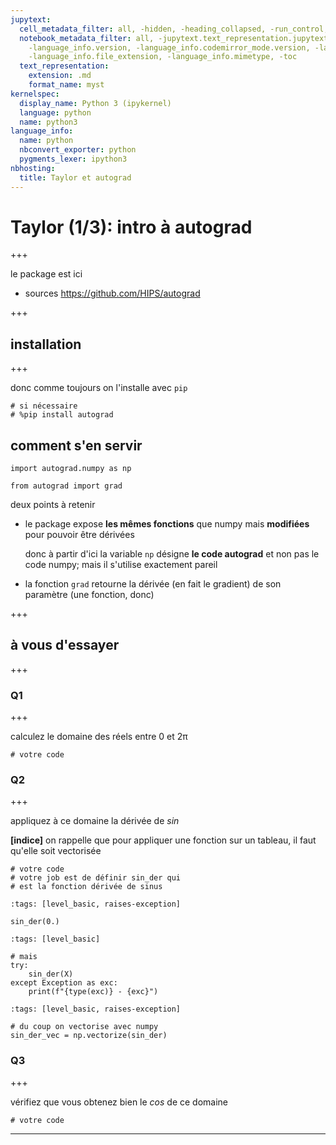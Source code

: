 ```yaml
---
jupytext:
  cell_metadata_filter: all, -hidden, -heading_collapsed, -run_control, -trusted
  notebook_metadata_filter: all, -jupytext.text_representation.jupytext_version, -jupytext.text_representation.format_version,
    -language_info.version, -language_info.codemirror_mode.version, -language_info.codemirror_mode,
    -language_info.file_extension, -language_info.mimetype, -toc
  text_representation:
    extension: .md
    format_name: myst
kernelspec:
  display_name: Python 3 (ipykernel)
  language: python
  name: python3
language_info:
  name: python
  nbconvert_exporter: python
  pygments_lexer: ipython3
nbhosting:
  title: Taylor et autograd
---
```


# Taylor (1/3): intro à autograd

+++

le package est ici

* sources https://github.com/HIPS/autograd

+++

## installation

+++

donc comme toujours on l'installe avec `pip`

```{code-cell} ipython3
# si nécessaire
# %pip install autograd
```

## comment s'en servir

```{code-cell} ipython3
import autograd.numpy as np

from autograd import grad
```

deux points à retenir

* le package expose **les mêmes fonctions** que numpy mais **modifiées** pour pouvoir être dérivées

  donc à partir d'ici la variable `np` désigne **le code autograd** et non pas le code numpy; mais il s'utilise exactement pareil
  
* la fonction `grad` retourne la dérivée (en fait le gradient) de son paramètre (une fonction, donc)

+++

## à vous d'essayer

+++

### Q1

+++

calculez le domaine des réels entre 0 et 2π

```{code-cell} ipython3
# votre code
```

### Q2

+++

appliquez à ce domaine la dérivée de *sin*

**[indice]** on rappelle que pour appliquer une fonction sur un tableau, il faut qu'elle soit vectorisée

```{code-cell} ipython3
# votre code
# votre job est de définir sin_der qui
# est la fonction dérivée de sinus
```

```{code-cell} ipython3
:tags: [level_basic, raises-exception]

sin_der(0.)
```

```{code-cell} ipython3
:tags: [level_basic]

# mais
try:
    sin_der(X)
except Exception as exc:
    print(f"{type(exc)} - {exc}")
```

```{code-cell} ipython3
:tags: [level_basic, raises-exception]

# du coup on vectorise avec numpy
sin_der_vec = np.vectorize(sin_der)
```

### Q3

+++

vérifiez que vous obtenez bien le *cos* de ce domaine

```{code-cell} ipython3
# votre code
```

***
